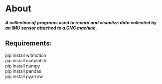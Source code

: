 # About
##### A collection of programs used to record and visualize data collected by an IMU sensor attached to a CNC machine.


## Requirements:
pip install witmotion  
pip install matplotlib  
pip install numpy  
pip install pandas  
pip install pyarrow  